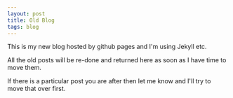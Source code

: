 ```yaml
---
layout: post
title: Old Blog
tags: blog
---
```

This is my new blog hosted by github pages and I'm using Jekyll etc.

All the old posts will be re-done and returned here as soon as I have time to move them.

If there is a particular post you are after then let me know and I'll try to move that over first.


